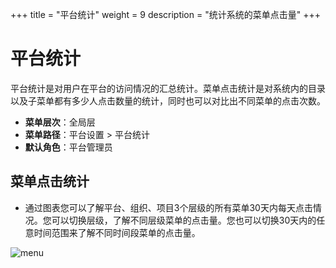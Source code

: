 +++
title = "平台统计"
weight = 9
description = "统计系统的菜单点击量"
+++

# 平台统计

平台统计是对用户在平台的访问情况的汇总统计。菜单点击统计是对系统内的目录以及子菜单都有多少人点击数量的统计，同时也可以对比出不同菜单的点击次数。

- **菜单层次**：全局层
- **菜单路径**：平台设置 > 平台统计
- **默认角色**：平台管理员

## 菜单点击统计

- 通过图表您可以了解平台、组织、项目3个层级的所有菜单30天内每天点击情况。您可以切换层级，了解不同层级菜单的点击量。您也可以切换30天内的任意时间范围来了解不同时间段菜单的点击量。

![menu](/docs/user-guide/system-configuration/platform/image/menu.png)

